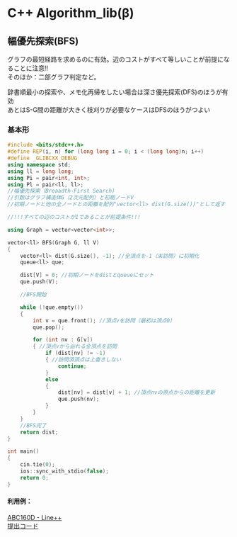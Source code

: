 # C++ Algorithm_lib(β)

## 幅優先探索(BFS)
グラフの最短経路を求めるのに有効。辺のコストがすべて等しいことが前提になることに注意!!  
そのほか：二部グラフ判定など。

辞書順最小の探索や、メモ化再帰をしたい場合は深さ優先探索(DFS)のほうが有効  
あとはS-G間の距離が大きく枝刈りが必要なケースはDFSのほうがつよい

### 基本形

```c++
#include <bits/stdc++.h>
#define REP(i, n) for (long long i = 0; i < (long long)n; i++)
#define _GLIBCXX_DEBUG
using namespace std;
using ll = long long;
using Pi = pair<int, int>;
using Pl = pair<ll, ll>;
//幅優先探索（Breaadth-First Search)
//引数はグラフ構造体G（2次元配列）と初期ノードV
//初期ノードと他の全ノードとの距離を配列"vector<ll> dist(G.size())"として返す

//!!!すべての辺のコストが1であることが前提条件!!!

using Graph = vector<vector<int>>;

vector<ll> BFS(Graph G, ll V)
{                                  
    vector<ll> dist(G.size(), -1); //全頂点を-1（未訪問）に初期化
    queue<ll> que;

    dist[V] = 0; //初期ノードをdistとqueueにセット
    que.push(V);

    //BFS開始

    while (!que.empty())
    {
        int v = que.front(); //頂点vを訪問（最初は頂点0）
        que.pop();

        for (int nv : G[v])
        { //頂点vから辿れる全頂点を訪問
            if (dist[nv] != -1)
            { //訪問済頂点は上書きしない
                continue;
            }
            else
            {
                dist[nv] = dist[v] + 1; //頂点nvの原点からの距離を更新
                que.push(nv);
            }
        }
    }
    //BFS完了
    return dist;
}

int main()
{
    cin.tie(0);
    ios::sync_with_stdio(false);
    return 0;
}
```

#### 利用例：
[ABC160D - Line++](https://atcoder.jp/contests/abc160/tasks/abc160_d)  
[提出コード](https://atcoder.jp/contests/abc160/submissions/11336719)  

